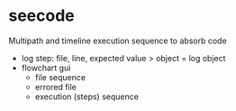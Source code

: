 # seecode
Multipath and timeline execution sequence to absorb code

* log step: file, line, expected value > object = log object
* flowchart gui
  * file sequence
  * errored file
  * execution (steps) sequence
